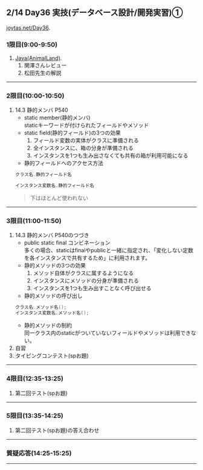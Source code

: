 ## 2/14 Day36 実技(データベース設計/開発実習)①
[joytas.net/Day36](https://joytas.net/%e8%a8%93%e7%b7%b4/day36).
### 1限目(9:00-9:50)
1. [Java(AnimalLand)](https://joytas.net/programming/java_animalland).
	1. 関澤さんレビュー
	1. 松田先生の解説
---
### 2限目(10:00-10:50)
1. 14.3 静的メンバ P540
	- static member(静的メンバ)  
	staticキーワードが付けられたフィールドやメソッド
	- static field(静的フィールド)の3つの効果
		1. フィールド変数の実体がクラスに準備される
		1. 全インスタンスに、箱の分身が準備される
		1. インスタンスを1つも生み出さなくても共有の箱が利用可能になる
	- 静的フィールドへのアクセス方法
	~~~java
	クラス名.静的フィールド名
	~~~
	~~~java
	インスタンス変数名.静的フィールド名
	~~~
	> 下はほとんど使われない
---
### 3限目(11:00-11:50)
1. 14.3 静的メンバ P540のつづき
	- public static final コンビネーション  
	多くの場合、staticはfinalやpublicと一緒に指定され、「変化しない定数を各インスタンスで共有するため」に利用されます。
	- 静的メソッドの3つの効果
		1. メソッド自体がクラスに属するようになる
		1. インスタンスにメソッドの分身が準備される
		1. インスタンスを1つも生み出すことなく呼び出せる
	- 静的メソッドの呼び出し
	~~~java
	クラス名.メソッド名();
	インスタンス変数名.メソッド名();
	~~~
	- 静的メソッドの制約  
	同一クラス内のstaticがついていないフィールドやメソッドは利用できない。
1. 自習
1. タイピングコンテスト(spお題)
---
### 4限目(12:35-13:25)
1. 第二回テスト(spお題)
---
### 5限目(13:35-14:25)
1. 第二回テスト(spお題)の答え合わせ
---
### 質疑応答(14:25-15:25)
---
